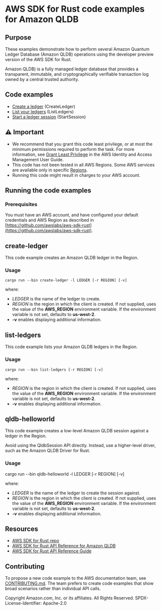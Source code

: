 # AWS SDK for Rust code examples for Amazon QLDB

## Purpose

These examples demonstrate how to perform several Amazon Quantum Ledger Database (Amazon QLDB) operations using the developer preview version of the AWS SDK for Rust.

Amazon QLDB) is a fully managed ledger database that provides a transparent, immutable, and cryptographically verifiable transaction log owned by a central trusted authority.

## Code examples

- [Create a ledger](src/bin/create-ledger.rs) (CreateLedger)
- [List your ledgers](src/bin/list-ledgers.rs) (ListLedgers)
- [Start a ledger session](src/bin/qldb-helloworld.rs) (StartSession)

## ⚠ Important

- We recommend that you grant this code least privilege, 
  or at most the minimum permissions required to perform the task.
  For more information, see
  [Grant Least Privilege](https://docs.aws.amazon.com/IAM/latest/UserGuide/best-practices.html#grant-least-privilege)
  in the AWS Identity and Access Management User Guide.
- This code has not been tested in all AWS Regions.
  Some AWS services are available only in specific
  [Regions](https://aws.amazon.com/about-aws/global-infrastructure/regional-product-services).
- Running this code might result in charges to your AWS account.

## Running the code examples

### Prerequisites

You must have an AWS account, and have configured your default credentials and AWS Region as described in [https://github.com/awslabs/aws-sdk-rust](https://github.com/awslabs/aws-sdk-rust).

## create-ledger

This code example creates an Amazon QLDB ledger in the Region.

### Usage

```cargo run --bin create-ledger -l LEDGER [-r REGION] [-v]```

where:

- _LEDGER_ is the name of the ledger to create.
- _REGION_ is the region in which the client is created.
  If not supplied, uses the value of the **AWS_REGION** environment variable.
  If the environment variable is not set, defaults to **us-west-2**.
- __-v__ enables displaying additional information.

## list-ledgers

This code example lists your Amazon QLDB ledgers in the Region.

### Usage

```cargo run --bin list-ledgers [-r REGION] [-v]```

where:

- _REGION_ is the region in which the client is created.
  If not supplied, uses the value of the **AWS_REGION** environment variable.
  If the environment variable is not set, defaults to **us-west-2**.
- __-v__ enables displaying additional information.

## qldb-helloworld

This code example creates a low-level Amazon QLDB session against a ledger in the Region.

Avoid using the QldbSession API directly. Instead, use a higher-level driver, such as the Amazon QLDB Driver for Rust.

### Usage

cargo run --bin qldb-helloworld -l LEDGER [-r REGION] [-v]

where:

- _LEDGER_ is the name of the ledger to create the session against.
- _REGION_ is the region in which the client is created.
  If not supplied, uses the value of the **AWS_REGION** environment variable.
  If the environment variable is not set, defaults to **us-west-2**.
- __-v__ enables displaying additional information.

## Resources

- [AWS SDK for Rust repo](https://github.com/awslabs/aws-sdk-rust)
- [AWS SDK for Rust API Reference for Amazon QLDB](https://docs.rs/aws-sdk-qldb)
- [AWS SDK for Rust API Reference Guide](https://awslabs.github.io/aws-sdk-rust/aws_sdk_config/index.html) 

## Contributing

To propose a new code example to the AWS documentation team, 
see [CONTRIBUTING.md](https://github.com/awsdocs/aws-doc-sdk-examples/blob/master/CONTRIBUTING.md). 
The team prefers to create code examples that show broad scenarios rather than individual API calls. 

Copyright Amazon.com, Inc. or its affiliates. All Rights Reserved. SPDX-License-Identifier: Apache-2.0
